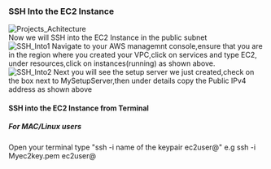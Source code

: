 ### SSH Into the EC2 Instance
![Projects_Achitecture](https://github.com/AdventureLouis/Host-a-wordpress-website-in-AWS/assets/161846069/91268826-0f55-4917-8409-700844546f96)
<br>
Now we will SSH into the EC2 Instance in the public subnet
<br>
![SSH_Into1](https://github.com/AdventureLouis/Host-a-wordpress-website-in-AWS/assets/161846069/dcb925f8-eaf4-497d-8e97-86821fe01b2e)
Navigate to your AWS managemnt console,ensure that you are in the region where you created your VPC,click on services and type EC2,
under resources,click on instances(running) as shown above.
<br>
![SSH_Into2](https://github.com/AdventureLouis/Host-a-wordpress-website-in-AWS/assets/161846069/8b36842c-e35b-455d-b8d0-7c8bad43c9ce)
Next you will see the setup server we just created,check on the box next to MySetupServer,then under details copy the Public IPv4 address
as shown above
<br>

#### SSH into the EC2 Instance from Terminal
##### For MAC/Linux users


Open your terminal type "ssh -i name of the keypair ec2user@" e.g ssh -i Myec2key.pem ec2user@



